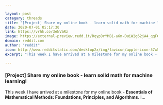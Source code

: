 ```yaml
---

layout: post
category: threads
title: "[Project] Share my online book - learn solid math for machine learning!"
date: 2020-07-01 05:17:30
link: https://vrhk.co/3eNVaRz
image: https://external-preview.redd.it/RqypDrYMB1-a6m-DuiW2g62jA4_qqFQyVOXCAA6Yhmk.jpg?width=320&height=167.539267016&auto=webp&crop=320:167.539267016,smart&s=6e51f8072377825acd60173b2ef9aa5e188a80b5
domain: reddit.com
author: "reddit"
icon: http://www.redditstatic.com/desktop2x/img/favicon/apple-icon-57x57.png
excerpt: "This week I have arrived at a milestone for my online book - **Essentials of Mathematical Methods: Foundations, Principles, and Algorithms**. I..."

---
```


### [Project] Share my online book - learn solid math for machine learning!

This week I have arrived at a milestone for my online book - **Essentials of Mathematical Methods: Foundations, Principles, and Algorithms**. I...
